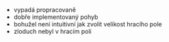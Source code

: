 - vypadá propracovaně
- dobře implementovaný pohyb
- bohužel není intuitivní jak zvolit velikost hracího pole
- zloduch nebyl v hracím poli